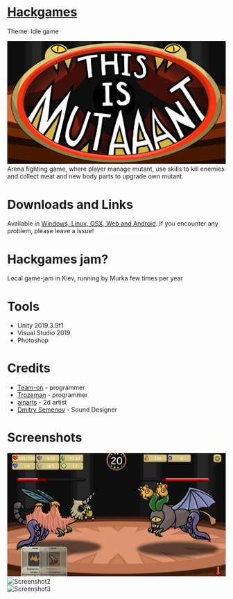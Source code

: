 # [Hackgames](https://www.facebook.com/hackgames.in.ua)
Theme: Idle game  

![Cover](Screenshots/Title.png)  
Arena fighting game, where player manage mutant, use skills to kill enemies and collect meat and new body parts to upgrade own mutant.

# Downloads and Links
Available in [Windows, Linux, OSX, Web and Android](https://teamon.itch.io/this-is-mutaaant). If you encounter any problem, please leave a issue!

# Hackgames jam?
Local game-jam in Kiev, running by Murka few times per year

# Tools
 * Unity 2019.3.9f1
 * Visual Studio 2019
 * Photoshop

# Credits
 * [Team-on](https://github.com/Team-on) - programmer
 * [Trozeman](https://github.com/Trozeman) - programmer
 * [ainarts](https://www.artstation.com/ainarts) - 2d artist
 * [Dmitry Semenov](https://www.youtube.com/watch?v=zscyS1aLA28&feature=youtu.be) - Sound Designer

# Screenshots
![Screenshot1](Screenshots/Ua/3.png)  
![Screenshot2](Screenshots/Ua/5.png)  
![Screenshot3](Screenshots/Ua/7.png)  
